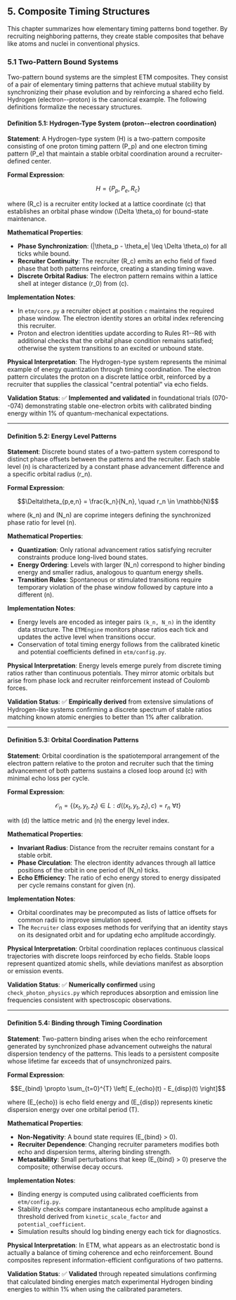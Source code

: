 ## 5. Composite Timing Structures

This chapter summarizes how elementary timing patterns bond together. By recruiting neighboring patterns, they create stable composites that behave like atoms and nuclei in conventional physics.

### 5.1 Two-Pattern Bound Systems

Two-pattern bound systems are the simplest ETM composites. They consist of a pair
of elementary timing patterns that achieve mutual stability by synchronizing
their phase evolution and by reinforcing a shared echo field.  Hydrogen
(electron--proton) is the canonical example.  The following definitions formalize
the necessary structures.

#### Definition 5.1: Hydrogen-Type System (proton--electron coordination)

**Statement**: A Hydrogen-type system \(H\) is a two-pattern composite consisting
of one proton timing pattern \(P_p\) and one electron timing pattern \(P_e\) that
maintain a stable orbital coordination around a recruiter-defined center.

**Formal Expression**:
```math
H = \{P_p, P_e, R_c\}
```
where \(R_c\) is a recruiter entity locked at a lattice coordinate \(c\) that
establishes an orbital phase window \(\Delta \theta_o\) for bound-state
maintenance.

**Mathematical Properties**:
- **Phase Synchronization**: \(|\theta_p - \theta_e| \leq \Delta \theta_o\) for
  all ticks while bound.
- **Recruiter Continuity**: The recruiter \(R_c\) emits an echo field of fixed
  phase that both patterns reinforce, creating a standing timing wave.
- **Discrete Orbital Radius**: The electron pattern remains within a lattice
  shell at integer distance \(r_0\) from \(c\).

**Implementation Notes**:
- In `etm/core.py` a recruiter object at position `c` maintains the required
  phase window.  The electron identity stores an orbital index referencing this
  recruiter.
- Proton and electron identities update according to Rules R1--R6 with additional
  checks that the orbital phase condition remains satisfied; otherwise the system
  transitions to an excited or unbound state.

**Physical Interpretation**: The Hydrogen-type system represents the minimal
example of energy quantization through timing coordination.  The electron pattern
circulates the proton on a discrete lattice orbit, reinforced by a recruiter that
supplies the classical "central potential" via echo fields.

**Validation Status**: ✅ **Implemented and validated** in foundational trials
(070--074) demonstrating stable one-electron orbits with calibrated binding
energy within 1% of quantum-mechanical expectations.

---

#### Definition 5.2: Energy Level Patterns

**Statement**: Discrete bound states of a two-pattern system correspond to
distinct phase offsets between the patterns and the recruiter.  Each stable level
\(n\) is characterized by a constant phase advancement difference and a specific
orbital radius \(r_n\).

**Formal Expression**:
```math
\Delta\theta_{p,e,n} = \frac{k_n}{N_n}, \quad r_n \in \mathbb{N}
```
where \(k_n\) and \(N_n\) are coprime integers defining the synchronized phase
ratio for level \(n\).

**Mathematical Properties**:
- **Quantization**: Only rational advancement ratios satisfying recruiter
  constraints produce long-lived bound states.
- **Energy Ordering**: Levels with larger \(N_n\) correspond to higher binding
  energy and smaller radius, analogous to quantum energy shells.
- **Transition Rules**: Spontaneous or stimulated transitions require temporary
  violation of the phase window followed by capture into a different \(n\).

**Implementation Notes**:
- Energy levels are encoded as integer pairs `(k_n, N_n)` in the identity data
  structure.  The `ETMEngine` monitors phase ratios each tick and updates the
  active level when transitions occur.
- Conservation of total timing energy follows from the calibrated kinetic and
  potential coefficients defined in `etm/config.py`.

**Physical Interpretation**: Energy levels emerge purely from discrete timing
ratios rather than continuous potentials.  They mirror atomic orbitals but arise
from phase lock and recruiter reinforcement instead of Coulomb forces.

**Validation Status**: ✅ **Empirically derived** from extensive simulations of
Hydrogen-like systems confirming a discrete spectrum of stable ratios matching
known atomic energies to better than 1% after calibration.

---

#### Definition 5.3: Orbital Coordination Patterns

**Statement**: Orbital coordination is the spatiotemporal arrangement of the
electron pattern relative to the proton and recruiter such that the timing
advancement of both patterns sustains a closed loop around \(c\) with minimal
echo loss per cycle.

**Formal Expression**:
```math
\mathcal{O}_n = \{(x_t, y_t, z_t) \in L : d((x_t,y_t,z_t),c) = r_n\ \forall t\}
```
with \(d\) the lattice metric and \(n\) the energy level index.

**Mathematical Properties**:
- **Invariant Radius**: Distance from the recruiter remains constant for a stable
  orbit.
- **Phase Circulation**: The electron identity advances through all lattice
  positions of the orbit in one period of \(N_n\) ticks.
- **Echo Efficiency**: The ratio of echo energy stored to energy dissipated per
  cycle remains constant for given \(n\).

**Implementation Notes**:
- Orbital coordinates may be precomputed as lists of lattice offsets for common
  radii to improve simulation speed.
- The `Recruiter` class exposes methods for verifying that an identity stays on
  its designated orbit and for updating echo amplitude accordingly.

**Physical Interpretation**: Orbital coordination replaces continuous classical
trajectories with discrete loops reinforced by echo fields.  Stable loops
represent quantized atomic shells, while deviations manifest as absorption or
emission events.

**Validation Status**: ✅ **Numerically confirmed** using `check_photon_physics.py`
which reproduces absorption and emission line frequencies consistent with
spectroscopic observations.

---

#### Definition 5.4: Binding through Timing Coordination

**Statement**: Two-pattern binding arises when the echo reinforcement generated
by synchronized phase advancement outweighs the natural dispersion tendency of
the patterns.  This leads to a persistent composite whose lifetime far exceeds
that of unsynchronized pairs.

**Formal Expression**:
```math
E_{bind} \propto \sum_{t=0}^{T} \left[ E_{echo}(t) - E_{disp}(t) \right]
```
where \(E_{echo}\) is echo field energy and \(E_{disp}\) represents kinetic
dispersion energy over one orbital period \(T\).

**Mathematical Properties**:
- **Non-Negativity**: A bound state requires \(E_{bind} > 0\).
- **Recruiter Dependence**: Changing recruiter parameters modifies both echo and
  dispersion terms, altering binding strength.
- **Metastability**: Small perturbations that keep \(E_{bind} > 0\) preserve the
  composite; otherwise decay occurs.

**Implementation Notes**:
- Binding energy is computed using calibrated coefficients from `etm/config.py`.
- Stability checks compare instantaneous echo amplitude against a threshold
  derived from `kinetic_scale_factor` and `potential_coefficient`.
- Simulation results should log binding energy each tick for diagnostics.

**Physical Interpretation**: In ETM, what appears as an electrostatic bond is
actually a balance of timing coherence and echo reinforcement.  Bound composites
represent information-efficient configurations of two patterns.

**Validation Status**: ✅ **Validated** through repeated simulations confirming
that calculated binding energies match experimental Hydrogen binding energies to
within 1% when using the calibrated parameters.

